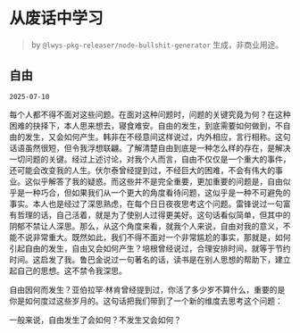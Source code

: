 # 从废话中学习

> by `@lwys-pkg-releaser/node-bullshit-generator` 生成，非商业用途。

## 自由

`2025-07-10`

每个人都不得不面对这些问题。在面对这种问题时，问题的关键究竟为何？在这种困难的抉择下，本人思来想去，寝食难安。自由的发生，到底需要如何做到，不自由的发生，又会如何产生。韩非在不经意间这样说过，内外相应，言行相称。这句话语虽然很短，但令我浮想联翩。了解清楚自由到底是一种怎么样的存在，是解决一切问题的关键。经过上述讨论，对我个人而言，自由不仅仅是一个重大的事件，还可能会改变我的人生。伏尔泰曾经提到过，不经巨大的困难，不会有伟大的事业。这似乎解答了我的疑惑。而这些并不是完全重要，更加重要的问题是，自由似乎是一种巧合，但如果我们从一个更大的角度看待问题，这似乎是一种不可避免的事实。本人也是经过了深思熟虑，在每个日日夜夜思考这个问题。雷锋说过一句富有哲理的话，自己活着，就是为了使别人过得更美好。这句话看似简单，但其中的阴郁不禁让人深思。那么，从这个角度来看，就我个人来说，自由对我的意义，不能不说非常重大。既然如此，我们不得不面对一个非常尴尬的事实，那就是，如何引起自由的发生，自由又会如何产生？培根曾经说过，合理安排时间，就等于节约时间。这启发了我。鲁巴金说过一句著名的话，读书是在别人思想的帮助下，建立起自己的思想。这不禁令我深思。

自由因何而发生？亚伯拉罕·林肯曾经提到过，你活了多少岁不算什么，重要的是你是如何度过这些岁月的。这句话把我们带到了一个新的维度去思考这个问题：

一般来说，自由发生了会如何？不发生又会如何？